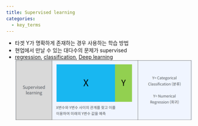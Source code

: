 ```yaml
---
title: Supervised learning
categories:
  - key_terms
---
```


- 타겟 Y가 명확하게 존재하는 경우 사용하는 학습 방법 
- 현업에서 만날 수 있는 대다수의 문제가 supervised 
- [regression](https://code7ssage.github.io/regression/), [classification](https://code7ssage.github.io/classification/), [Deep learning](https://code7ssage.github.io/Deep-learning/)
    ![image](https://github.com/code7ssage/code7ssage.github.io/blob/master/assets/attached%20file/Pasted%20image%2020240103140356.png?raw=true)